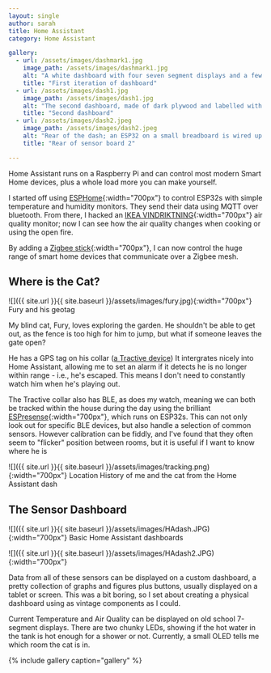 ```yaml
---
layout: single
author: sarah
title: Home Assistant
category: Home Assistant

gallery:
  - url: /assets/images/dashmark1.jpg
    image_path: /assets/images/dashmark1.jpg
    alt: "A white dashboard with four seven segment displays and a few LEDs, and a small OLED display. Labels are written in marker: Lounge Air Quality %, Lounge Temp, Upstairs Temp, Extension Temp. The LEDs, one ble and one red, are labelled Hot Water, and hte small OLED displays bedroom and is labelled with Fury Is In The"
    title: "First iteration of dashboard"
  - url: /assets/images/dash1.jpg
    image_path: /assets/images/dash1.jpg
    alt: "The second dashboard, made of dark plywood and labelled with a dymo labeller: Lounge Air Quality %, Lounge Temp, Upstairs Temp, Extension Temp. The LEDs, one ble and one red, are labelled Hot Water, and the small OLED displays bedroom and is labelled with Fury Loc"
    title: "Second dashboard"
  - url: /assets/images/dash2.jpeg
    image_path: /assets/images/dash2.jpeg
    alt: "Rear of the dash; an ESP32 on a small breadboard is wired up to the back of the seven segment displays, LEDs, OLED and a buzzer with coloured wires."
    title: "Rear of sensor board 2"

---
```


Home Assistant runs on a Raspberry Pi and can control most modern Smart Home devices, plus a whole load more you can make yourself.

I started off using [ESPHome](https://esphome.io/){:width="700px"} to control ESP32s with simple temperature and humidity monitors. They send their data using MQTT over bluetooth. From there, I hacked an [IKEA VINDRIKTNING](https://style.oversubstance.net/2021/08/diy-use-an-ikea-vindriktning-air-quality-sensor-in-home-assistant-with-esphome/){:width="700px"} air quality monitor; now I can see how the air quality changes when cooking or using the open fire.

By adding a [Zigbee stick](https://www.home-assistant.io/integrations/zha/){:width="700px"}, I can now control the huge range of smart home devices that communicate over a Zigbee mesh.

## Where is the Cat?

![]({{ site.url }}{{ site.baseurl }}/assets/images/fury.jpg){:width="700px"} Fury and his geotag

My blind cat, Fury, loves exploring the garden. He shouldn't be able to get out, as the fence is too high for him to jump, but what if someone leaves the gate open?

He has a GPS tag on his collar ([a Tractive device](https://tractive.com)) It intergrates nicely into Home Assistant, allowing me to set an alarm if it detects he is no longer within range - i.e., he's escaped. This means I don't need to constantly watch him when he's playing out.

The Tractive collar also has BLE, as does my watch, meaning we can both be tracked within the house during the day using the brilliant [ESPresense](https://espresense.com/){:width="700px"}, which runs on ESP32s. This can not only look out for specific BLE devices, but also handle a selection of common sensors. However calibration can be fiddly, and I've found that they often seem to "flicker" position between rooms, but it is useful if I want to know where he is

![]({{ site.url }}{{ site.baseurl }}/assets/images/tracking.png){:width="700px"} Location History of me and the cat from the Home Assistant dash

## The Sensor Dashboard

![]({{ site.url }}{{ site.baseurl }}/assets/images/HAdash.JPG){:width="700px"} Basic Home Assistant dashboards

![]({{ site.url }}{{ site.baseurl }}/assets/images/HAdash2.JPG){:width="700px"}

Data from all of these sensors can be displayed on a custom dashboard, a pretty collection of graphs and figures plus buttons, usually displayed on a tablet or screen. This was a bit boring, so I set about creating a physical dashboard using as vintage components as I could.

Current Temperature and Air Quality can be displayed on old school 7-segment displays. There are two chunky LEDs, showing if the hot water in the tank is hot enough for a shower or not. Currently, a small OLED tells me which room the cat is in.

{% include gallery caption="gallery" %}

